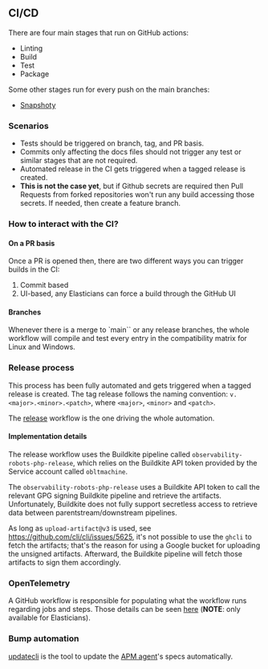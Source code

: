 ## CI/CD

There are four main stages that run on GitHub actions:

* Linting
* Build
* Test
* Package

Some other stages run for every push on the main branches:
* [Snapshoty](./snapshoty.yml)

### Scenarios

* Tests should be triggered on branch, tag, and PR basis.
* Commits only affecting the docs files should not trigger any test or similar stages that are not required.
* Automated release in the CI gets triggered when a tagged release is created.
* **This is not the case yet**, but if Github secrets are required then Pull Requests from forked repositories won't run any build accessing those secrets. If needed, then create a feature branch.

### How to interact with the CI?

#### On a PR basis

Once a PR is opened then, there are two different ways you can trigger builds in the CI:

1. Commit based
2. UI-based, any Elasticians can force a build through the GitHub UI

#### Branches

Whenever there is a merge to `main`` or any release branches, the whole workflow will compile and test every entry in the compatibility matrix for Linux and Windows.

### Release process

This process has been fully automated and gets triggered when a tagged release is created.
The tag release follows the naming convention: `v.<major>.<minor>.<patch>`, where `<major>`, `<minor>` and `<patch>`.

The [release](https://github.com/elastic/apm-agent-php/actions/workflows/release.yml) workflow is the one driving the whole automation.

#### Implementation details

The release workflow uses the Buildkite pipeline called `observability-robots-php-release`, which relies on the Buildkite API token provided by the Service account called `obltmachine`.

The `observability-robots-php-release` uses a Buildkite API token to call the
relevant GPG signing Buildkite pipeline and retrieve the artifacts.
Unfortunately, Buildkite does not fully support secretless access to retrieve data between parentstream/downstream pipelines.

As long as `upload-artifact@v3` is used, see https://github.com/cli/cli/issues/5625, it's not
possible to use the `ghcli` to fetch the artifacts; that's the reason for using a Google bucket for uploading the unsigned artifacts. Afterward, the Buildkite pipeline will fetch
those artifacts to sign them accordingly.


### OpenTelemetry

A GitHub workflow is responsible for populating what the workflow runs regarding jobs and steps. Those details can be seen [here](https://ela.st/oblt-ci-cd-stats) (**NOTE**: only available for Elasticians).

### Bump automation

[updatecli](https://www.updatecli.io/) is the tool to update the [APM agent](./updatecli.yml)'s specs automatically.
